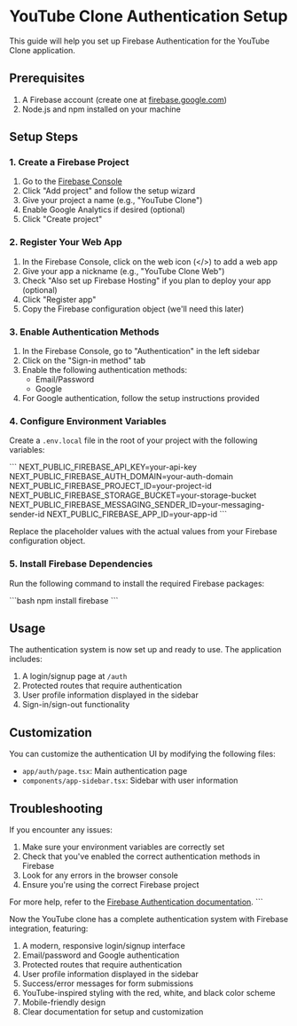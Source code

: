 # YouTube Clone Authentication Setup

This guide will help you set up Firebase Authentication for the YouTube Clone application.

## Prerequisites

1. A Firebase account (create one at [firebase.google.com](https://firebase.google.com))
2. Node.js and npm installed on your machine

## Setup Steps

### 1. Create a Firebase Project

1. Go to the [Firebase Console](https://console.firebase.google.com/)
2. Click "Add project" and follow the setup wizard
3. Give your project a name (e.g., "YouTube Clone")
4. Enable Google Analytics if desired (optional)
5. Click "Create project"

### 2. Register Your Web App

1. In the Firebase Console, click on the web icon (</>) to add a web app
2. Give your app a nickname (e.g., "YouTube Clone Web")
3. Check "Also set up Firebase Hosting" if you plan to deploy your app (optional)
4. Click "Register app"
5. Copy the Firebase configuration object (we'll need this later)

### 3. Enable Authentication Methods

1. In the Firebase Console, go to "Authentication" in the left sidebar
2. Click on the "Sign-in method" tab
3. Enable the following authentication methods:
   - Email/Password
   - Google
4. For Google authentication, follow the setup instructions provided

### 4. Configure Environment Variables

Create a `.env.local` file in the root of your project with the following variables:

\`\`\`
NEXT_PUBLIC_FIREBASE_API_KEY=your-api-key
NEXT_PUBLIC_FIREBASE_AUTH_DOMAIN=your-auth-domain
NEXT_PUBLIC_FIREBASE_PROJECT_ID=your-project-id
NEXT_PUBLIC_FIREBASE_STORAGE_BUCKET=your-storage-bucket
NEXT_PUBLIC_FIREBASE_MESSAGING_SENDER_ID=your-messaging-sender-id
NEXT_PUBLIC_FIREBASE_APP_ID=your-app-id
\`\`\`

Replace the placeholder values with the actual values from your Firebase configuration object.

### 5. Install Firebase Dependencies

Run the following command to install the required Firebase packages:

\`\`\`bash
npm install firebase
\`\`\`

## Usage

The authentication system is now set up and ready to use. The application includes:

1. A login/signup page at `/auth`
2. Protected routes that require authentication
3. User profile information displayed in the sidebar
4. Sign-in/sign-out functionality

## Customization

You can customize the authentication UI by modifying the following files:

- `app/auth/page.tsx`: Main authentication page
- `components/app-sidebar.tsx`: Sidebar with user information

## Troubleshooting

If you encounter any issues:

1. Make sure your environment variables are correctly set
2. Check that you've enabled the correct authentication methods in Firebase
3. Look for any errors in the browser console
4. Ensure you're using the correct Firebase project

For more help, refer to the [Firebase Authentication documentation](https://firebase.google.com/docs/auth).
\`\`\`

Now the YouTube clone has a complete authentication system with Firebase integration, featuring:

1. A modern, responsive login/signup interface
2. Email/password and Google authentication
3. Protected routes that require authentication
4. User profile information displayed in the sidebar
5. Success/error messages for form submissions
6. YouTube-inspired styling with the red, white, and black color scheme
7. Mobile-friendly design
8. Clear documentation for setup and customization
